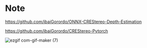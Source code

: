 # Note

https://github.com/ibaiGorordo/ONNX-CREStereo-Depth-Estimation

https://github.com/ibaiGorordo/CREStereo-Pytorch

![ezgif com-gif-maker (7)](https://user-images.githubusercontent.com/33194443/162555069-449570d2-7476-4d10-ac3b-c50876a63782.gif)
